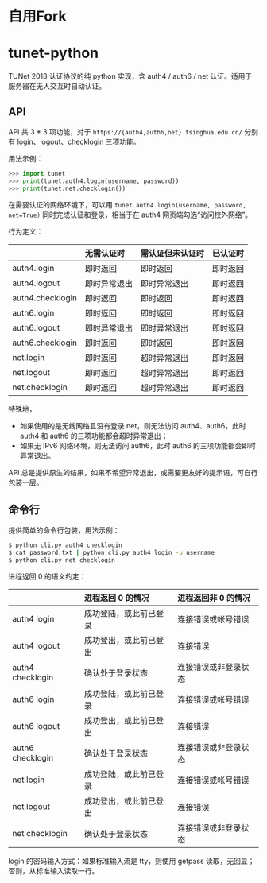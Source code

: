 # 自用Fork

# tunet-python

TUNet 2018 认证协议的纯 python 实现，含 auth4 / auth6 / net 认证。适用于服务器在无人交互时自动认证。

## API
API 共 3 * 3 项功能，对于 `https://{auth4,auth6,net}.tsinghua.edu.cn/` 分别有 login、logout、checklogin 三项功能。

用法示例：

```py
>>> import tunet
>>> print(tunet.auth4.login(username, password))
>>> print(tunet.net.checklogin())
```

在需要认证的网络环境下，可以用 `tunet.auth4.login(username, password, net=True)` 同时完成认证和登录，相当于在 auth4 网页端勾选“访问校外网络”。

行为定义：

|                  | 无需认证时   | 需认证但未认证时 | 已认证时 |
| :--------------- | :----------- | :--------------- | :------- |
| auth4.login      | 即时返回     | 即时返回         | 即时返回 |
| auth4.logout     | 即时异常退出 | 即时异常退出     | 即时返回 |
| auth4.checklogin | 即时返回     | 即时返回         | 即时返回 |
| auth6.login      | 即时返回     | 即时返回         | 即时返回 |
| auth6.logout     | 即时异常退出 | 即时异常退出     | 即时返回 |
| auth6.checklogin | 即时返回     | 即时返回         | 即时返回 |
| net.login        | 即时返回     | 超时异常退出     | 即时返回 |
| net.logout       | 即时返回     | 超时异常退出     | 即时返回 |
| net.checklogin   | 即时返回     | 超时异常退出     | 即时返回 |

特殊地，

 - 如果使用的是无线网络且没有登录 net，则无法访问 auth4、auth6，此时 auth4 和 auth6 的三项功能都会超时异常退出；
 - 如果无 IPv6 网络环境，则无法访问 auth6，此时 auth6 的三项功能都会即时异常退出。

API 总是提供原生的结果，如果不希望异常退出，或需要更友好的提示语，可自行包装一层。

## 命令行
提供简单的命令行包装，用法示例：

```sh
$ python cli.py auth4 checklogin
$ cat password.txt | python cli.py auth4 login -u username
$ python cli.py net checklogin
```

进程返回 0 的语义约定：

|                  | 进程返回 0 的情况      | 进程返回非 0 的情况  |
| :--------------- | :--------------------- | :------------------- |
| auth4 login      | 成功登陆，或此前已登录 | 连接错误或帐号错误   |
| auth4 logout     | 成功登出，或此前已登出 | 连接错误             |
| auth4 checklogin | 确认处于登录状态       | 连接错误或非登录状态 |
| auth6 login      | 成功登陆，或此前已登录 | 连接错误或帐号错误   |
| auth6 logout     | 成功登出，或此前已登出 | 连接错误             |
| auth6 checklogin | 确认处于登录状态       | 连接错误或非登录状态 |
| net login        | 成功登陆，或此前已登录 | 连接错误或帐号错误   |
| net logout       | 成功登出，或此前已登出 | 连接错误             |
| net checklogin   | 确认处于登录状态       | 连接错误或非登录状态 |

login 的密码输入方式：如果标准输入流是 tty，则使用 getpass 读取，无回显；否则，从标准输入读取一行。
